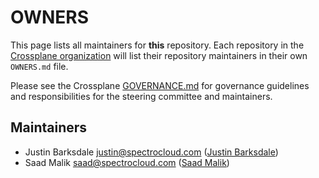 # OWNERS

This page lists all maintainers for **this** repository. Each repository in the [Crossplane
organization](https://github.com/crossplane/) will list their repository maintainers in their own
`OWNERS.md` file.

Please see the Crossplane
[GOVERNANCE.md](https://github.com/crossplane/crossplane/blob/master/GOVERNANCE.md) for governance
guidelines and responsibilities for the steering committee and maintainers.

## Maintainers

* Justin Barksdale <justin@spectrocloud.com> ([Justin Barksdale](https://github.com/3pings))
* Saad Malik <saad@spectrocloud.com> ([Saad Malik](https://github.com/saamalik))
